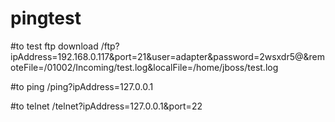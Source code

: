 # pingtest

#to test ftp download
/ftp?ipAddress=192.168.0.117&port=21&user=adapter&password=2wsxdr5@&remoteFile=/01002/Incoming/test.log&localFile=/home/jboss/test.log


#to ping 
/ping?ipAddress=127.0.0.1


#to telnet
/telnet?ipAddress=127.0.0.1&port=22
